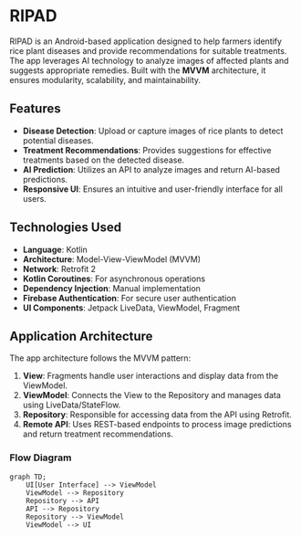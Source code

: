 # RIPAD

RIPAD is an Android-based application designed to help farmers identify rice plant diseases and provide recommendations for suitable treatments. The app leverages AI technology to analyze images of affected plants and suggests appropriate remedies. Built with the **MVVM** architecture, it ensures modularity, scalability, and maintainability.

## Features

- **Disease Detection**: Upload or capture images of rice plants to detect potential diseases.
- **Treatment Recommendations**: Provides suggestions for effective treatments based on the detected disease.
- **AI Prediction**: Utilizes an API to analyze images and return AI-based predictions.
- **Responsive UI**: Ensures an intuitive and user-friendly interface for all users.

## Technologies Used

- **Language**: Kotlin
- **Architecture**: Model-View-ViewModel (MVVM)
- **Network**: Retrofit 2
- **Kotlin Coroutines**: For asynchronous operations
- **Dependency Injection**: Manual implementation
- **Firebase Authentication**: For secure user authentication
- **UI Components**: Jetpack LiveData, ViewModel, Fragment

## Application Architecture

The app architecture follows the MVVM pattern:

1. **View**: Fragments handle user interactions and display data from the ViewModel.
2. **ViewModel**: Connects the View to the Repository and manages data using LiveData/StateFlow.
3. **Repository**: Responsible for accessing data from the API using Retrofit.
4. **Remote API**: Uses REST-based endpoints to process image predictions and return treatment recommendations.

### Flow Diagram

```mermaid
graph TD;
    UI[User Interface] --> ViewModel
    ViewModel --> Repository
    Repository --> API
    API --> Repository
    Repository --> ViewModel
    ViewModel --> UI
```
